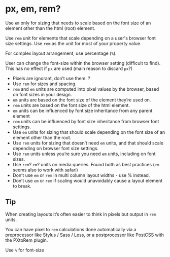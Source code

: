 # px, em, rem?

Use <code>em</code> only for sizing that needs to scale based on the font size of an element other than the html (root) element.

Use <code>rem</code> unit for elements that scale depending on a user's browser font size settings. Use <code>rem</code> as the unit for most of your property value.

For complex layout arrangement, use percentage (<code>%</code>).

User can change the font-size within the browser setting (difficult to find). This has no effect if <code>px</code> are used (main reason to discard <code>px</code>?)

* Pixels are ignorant, don’t use them. ?
* Use <code>rem</code> for sizes and spacing.
* <code>rem</code> and <code>em</code> units are computed into pixel values by the browser, based on font sizes in your design.
* <code>em</code> units are based on the font size of the element they’re used on.
* <code>rem</code> units are based on the font size of the html element.
* <code>em</code> units can be influenced by font size inheritance from any parent element
* <code>rem</code> units can be influenced by font size inheritance from browser font settings.
* Use <code>em</code> units for sizing that should scale depending on the font size of an element other than the root.
* Use <code>rem</code> units for sizing that doesn’t need <code>em</code> units, and that should scale depending on browser font size settings.
* Use <code>rem</code> units unless you’re sure you need <code>em</code> units, including on font sizes.
* Use <code>rem</code>? <code>em</code>? units on media queries. Found both as best practices (<code>em</code> seems also to work with safari)
* Don’t use <code>em</code> or <code>rem</code> in multi column layout widths - use % instead.
* Don’t use <code>em</code> or <code>rem</code> if scaling would unavoidably cause a layout element to break.

## Tip
When creating layouts it’s often easier to think in pixels but output in <code>rem</code> units.

You can have pixel to <code>rem</code> calculations done automatically via a preprocessor like Stylus / Sass / Less, or a postprocessor like PostCSS with the PXtoRem plugin.

Use <code>%</code> for font-size
